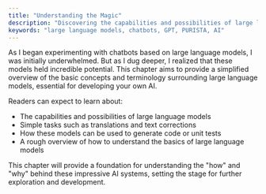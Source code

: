 ```yaml
---
title: "Understanding the Magic"
description: "Discovering the capabilities and possibilities of large language models"
keywords: "large language models, chatbots, GPT, PURISTA, AI"
---
```


As I began experimenting with chatbots based on large language models, I was initially underwhelmed. But as I dug deeper, I realized that these models held incredible potential. This chapter aims to provide a simplified overview of the basic concepts and terminology surrounding large language models, essential for developing your own AI.

Readers can expect to learn about:

* The capabilities and possibilities of large language models
* Simple tasks such as translations and text corrections
* How these models can be used to generate code or unit tests
* A rough overview of how to understand the basics of large language models

This chapter will provide a foundation for understanding the "how" and "why" behind these impressive AI systems, setting the stage for further exploration and development.